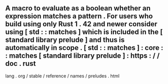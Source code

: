 A
macro
to
evaluate
as
a
boolean
whether
an
expression
matches
a
pattern
.
For
users
who
build
using
only
Rust
1
.
42
and
newer
consider
using
[
std
:
:
matches
]
which
is
included
in
the
[
standard
library
prelude
]
and
thus
is
automatically
in
scope
.
[
std
:
:
matches
]
:
core
:
:
matches
[
standard
library
prelude
]
:
https
:
/
/
doc
.
rust
-
lang
.
org
/
stable
/
reference
/
names
/
preludes
.
html
